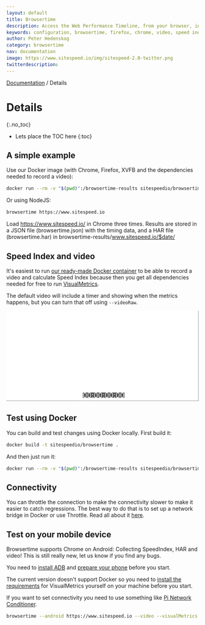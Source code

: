 ```yaml
---
layout: default
title: Browsertime
description: Access the Web Performance Timeline, from your browser, in your terminal!
keywords: configuration, browsertime, firefox, chrome, video, speed index
author: Peter Hedenskog
category: browsertime
nav: documentation
image: https://www.sitespeed.io/img/sitespeed-2.0-twitter.png
twitterdescription:
---
```


[Documentation]({{site.baseurl}}/documentation/browsertime/) / Details

# Details
{:.no_toc}

* Lets place the TOC here
{:toc}

## A simple example

Use our Docker image (with Chrome, Firefox, XVFB and the dependencies needed to record a video):

~~~bash
docker run --rm -v "$(pwd)":/browsertime-results sitespeedio/browsertime:{% include version/browsertime.txt %} --video --visualMetrics https://www.sitespeed.io/
~~~

Or using NodeJS:

~~~bash
browsertime https://www.sitespeed.io
~~~

Load https://www.sitespeed.io/ in Chrome three times. Results are stored in a JSON file (browsertime.json) with the timing data, and a HAR file (browsertime.har) in browsertime-results/www.sitespeed.io/$date/


## Speed Index and video
It's easiest to run [our ready-made Docker container](https://hub.docker.com/r/sitespeedio/browsertime/) to be able to record a video and calculate Speed Index because then you get all dependencies needed for free to run [VisualMetrics](https://github.com/WPO-Foundation/visualmetrics).

The default video will include a timer and showing when the metrics happens, but you can turn that off using <code>--videoRaw</code>.

<img src="https://raw.githubusercontent.com/sitespeedio/sitespeed.io/main/docs/img/video-example.gif">

## Test using Docker
You can build and test changes using Docker locally. First build it:

~~~bash
docker build -t sitespeedio/browsertime .
~~~

And then just run it:

~~~bash
docker run --rm -v "$(pwd)":/browsertime-results sitespeedio/browsertime -n 1 --video --visualMetrics https://www.sitespeed.io/
~~~

## Connectivity

You can throttle the connection to make the connectivity slower to make it easier to catch regressions. The best way to do that is to set up a network bridge in Docker or use Throttle. Read all about it [here]({{site.baseurl}}/documentation/sitespeed.io/connectivity/).


## Test on your mobile device
Browsertime supports Chrome on Android: Collecting SpeedIndex, HAR and video! This is still really new, let us know if you find any bugs.

You need to [install ADB](https://www.sitespeed.io/documentation/sitespeed.io/mobile-phones/#desktop) and [prepare your phone](https://www.sitespeed.io/documentation/sitespeed.io/mobile-phones/#on-your-phone) before you start.

The current version doesn't support Docker so you need to [install the requirements](https://github.com/sitespeedio/docker-visualmetrics-deps/blob/main/Dockerfile) for VisualMetrics yourself on your machine before you start.

If you want to set connectivity you need to use something like [Pi Network Conditioner](https://github.com/phuedx/pinc).

~~~bash
browsertime --android https://www.sitespeed.io --video --visualMetrics
~~~
